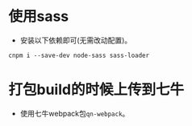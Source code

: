 # 使用sass
* 安装以下依赖即可(无需改动配置)。
```
cnpm i --save-dev node-sass sass-loader
```

# 打包build的时候上传到七牛
* 使用七牛webpack包```qn-webpack```。
